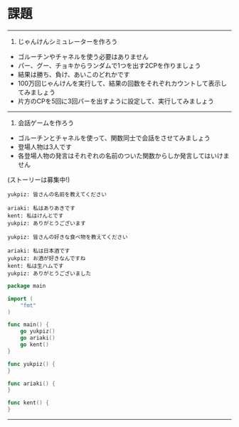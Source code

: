 # 課題

- - -

1. じゃんけんシミュレーターを作ろう

* ゴルーチンやチャネルを使う必要はありません
* パー、グー、チョキからランダムで1つを出す2CPを作りましょう
* 結果は勝ち、負け、あいこのどれかです
* 100万回じゃんけんを実行して、結果の回数をそれぞれカウントして表示してみましょう
* 片方のCPを5回に3回パーを出すように設定して、実行してみましょう

- - -

1. 会話ゲームを作ろう

* ゴルーチンとチャネルを使って、関数同士で会話をさせてみましょう
* 登場人物は3人です
* 各登場人物の発言はそれぞれの名前のついた関数からしか発言してはいけません


(ストーリーは募集中!)

```
yukpiz: 皆さんの名前を教えてください

ariaki: 私はありあきです
kent: 私はけんとです
yukpiz: ありがとうございます

yukpiz: 皆さんの好きな食べ物を教えてください

ariaki: 私は日本酒です
yukpiz: お酒が好きなんですね
kent: 私は生ハムです
yukpiz: ありがとうございました
```

```go
package main

import (
	"fmt"
)

func main() {
	go yukpiz()
	go ariaki()
	go kent()
}

func yukpiz() {
}

func ariaki() {
}

func kent() {
}
```

- - -
